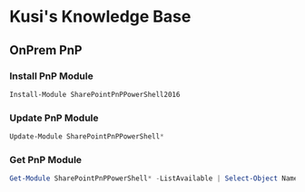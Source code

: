 # Kusi's Knowledge Base

## OnPrem PnP

### Install PnP Module

```powershell
Install-Module SharePointPnPPowerShell2016
```

### Update PnP Module

```powershell
Update-Module SharePointPnPPowerShell*
```

### Get PnP Module

```powershell
Get-Module SharePointPnPPowerShell* -ListAvailable | Select-Object Name,Version | Sort-Object Version -Descending
```
